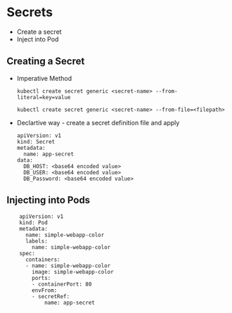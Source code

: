 # Secrets

- Create a secret
- Inject into Pod

## Creating a Secret
- Imperative Method

      kubectl create secret generic <secret-name> --from-literal=key=value

      kubectl create secret generic <secret-name> --from-file=<filepath>

- Declartive way - create a secret definition file and apply

      apiVersion: v1
      kind: Secret
      metadata:
        name: app-secret
      data:
        DB_HOST: <base64 encoded value>
        DB_USER: <base64 encoded value>
        DB_Password: <base64 encoded value>

## Injecting into Pods

        apiVersion: v1
        kind: Pod
        metadata:
          name: simple-webapp-color
          labels:
            name: simple-webapp-color
        spec:
          containers:
          - name: simple-webapp-color
            image: simple-webapp-color
            ports:
            - containerPort: 80
            envFrom:
            - secretRef:
                name: app-secret
